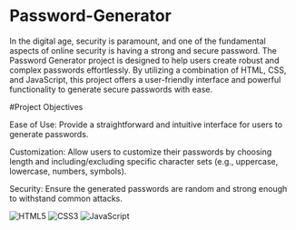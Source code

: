 # Password-Generator

In the digital age, security is paramount, and one of the fundamental aspects of online security is having a strong and secure password. The Password Generator project is designed to help users create robust and complex passwords effortlessly. By utilizing a combination of HTML, CSS, and JavaScript, this project offers a user-friendly interface and powerful functionality to generate secure passwords with ease.

#Project Objectives

Ease of Use: Provide a straightforward and intuitive interface for users to generate passwords.

Customization: Allow users to customize their passwords by choosing length and including/excluding specific character sets (e.g., uppercase, lowercase, numbers, symbols).

Security: Ensure the generated passwords are random and strong enough to withstand common attacks.

![HTML5](https://img.shields.io/badge/-HTML5-E34F26?style=flat&logo=html5&logoColor=white)
![CSS3](https://img.shields.io/badge/-CSS3-1572B6?style=flat&logo=css3&logoColor=white)
![JavaScript](https://img.shields.io/badge/-JavaScript-F7DF1E?style=flat&logo=javascript&logoColor=black)
